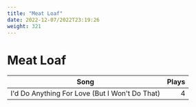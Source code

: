 ```yaml
---
title: "Meat Loaf"
date: 2022-12-07/2022T23:19:26
weight: 321
---
```


# Meat Loaf

 Song | Plays 
----- | -----:
I'd Do Anything For Love (But I Won't Do That) | 4
